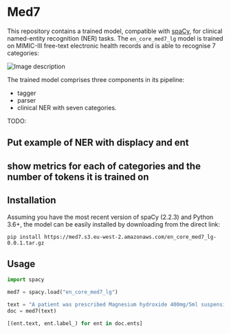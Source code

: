 # Med7

This repository contains a trained model, compatible with [spaCy](https://spacy.io), for clinical named-entity recognition (NER) tasks. The `en_core_med7_lg` model is trained on MIMIC-III free-text electronic health records and is able to recognise 7 categories:


![Image description](https://github.com/kormilitzin/med7/blob/master/images/Screenshot%202020-02-26%20at%2018.18.54.png)

The trained model comprises three components in its pipeline:
* tagger
* parser
* clinical NER with seven categories.


TODO:
## Put example of NER with displacy and ent

## show metrics for each of categories and the number of tokens it is trained on

## Installation

Assuming you have the most recent version of spaCy (2.2.3) and Python 3.6+, the model can be easily installed by downloading from the direct link:

`pip install https://med7.s3.eu-west-2.amazonaws.com/en_core_med7_lg-0.0.1.tar.gz`


## Usage

```python
import spacy

med7 = spacy.load("en_core_med7_lg")

text = "A patient was prescribed Magnesium hydroxide 400mg/5ml suspension Sig: 30 ml for the next 5 days."
doc = med7(text)

[(ent.text, ent.label_) for ent in doc.ents]
```





